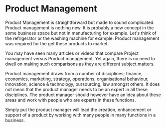 # Product Management
Product Management is straightforward but made to sound complicated. Product management is nothing new. It is probably a new concept in the some business space but not in manufacturing for example. Let's think of the refrigerator or the washing machine for example. Product management was required for the get these products to market.

You may have seen many articles or videos that compare Project management versus Product management. Yet again, there is no need to dwell on making such comparisons as they are different subject matters.

Product management draws from a number of disciplines; finance, economics, marketing, strategy, operations, organisational behaviour, innovation, science & technology, oursourcing, law amongst others. It does not mean that the product manager needs to be an expert in all these disciplines. The product manager should however have an idea about these areas and work with people who are experts in these functions.

Simply put the product manager will lead the creation, enhancement or support of a product by working with many people in many functions in a business.


